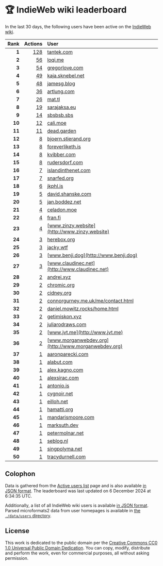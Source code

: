 # 🏆 IndieWeb wiki leaderboard

In the last 30 days, the following users have been active on the [IndieWeb wiki](https://indieweb.org).

| Rank | Actions | User |
|-----:|--------:|:-----|
| **1** | [128](https://indieweb.org/Special:Contributions/Tantek.com) | [tantek.com](http://tantek.com) |
| **2** | [56](https://indieweb.org/Special:Contributions/Loqi.me) | [loqi.me](http://loqi.me) |
| **3** | [54](https://indieweb.org/Special:Contributions/Gregorlove.com) | [gregorlove.com](http://gregorlove.com) |
| **4** | [49](https://indieweb.org/Special:Contributions/Kaja.sknebel.net) | [kaja.sknebel.net](http://kaja.sknebel.net) |
| **5** | [48](https://indieweb.org/Special:Contributions/Jamesg.blog) | [jamesg.blog](http://jamesg.blog) |
| **6** | [36](https://indieweb.org/Special:Contributions/Artlung.com) | [artlung.com](http://artlung.com) |
| **7** | [26](https://indieweb.org/Special:Contributions/Mat.tl) | [mat.tl](http://mat.tl) |
| **8** | [19](https://indieweb.org/Special:Contributions/Sarajaksa.eu) | [sarajaksa.eu](http://sarajaksa.eu) |
| **9** | [14](https://indieweb.org/Special:Contributions/Sbsbsb.sbs) | [sbsbsb.sbs](http://sbsbsb.sbs) |
| **10** | [12](https://indieweb.org/Special:Contributions/Cali.moe) | [cali.moe](http://cali.moe) |
| **11** | [11](https://indieweb.org/Special:Contributions/Dead.garden) | [dead.garden](http://dead.garden) |
| **12** | [8](https://indieweb.org/Special:Contributions/Bjoern.stierand.org) | [bjoern.stierand.org](http://bjoern.stierand.org) |
| **13** | [8](https://indieweb.org/Special:Contributions/Foreverliketh.is) | [foreverliketh.is](http://foreverliketh.is) |
| **14** | [8](https://indieweb.org/Special:Contributions/Kvibber.com) | [kvibber.com](http://kvibber.com) |
| **15** | [8](https://indieweb.org/Special:Contributions/Rudersdorf.com) | [rudersdorf.com](http://rudersdorf.com) |
| **16** | [7](https://indieweb.org/Special:Contributions/Islandinthenet.com) | [islandinthenet.com](http://islandinthenet.com) |
| **17** | [7](https://indieweb.org/Special:Contributions/Snarfed.org) | [snarfed.org](http://snarfed.org) |
| **18** | [6](https://indieweb.org/Special:Contributions/Jkphl.is) | [jkphl.is](http://jkphl.is) |
| **19** | [5](https://indieweb.org/Special:Contributions/David.shanske.com) | [david.shanske.com](http://david.shanske.com) |
| **20** | [5](https://indieweb.org/Special:Contributions/Jan.boddez.net) | [jan.boddez.net](http://jan.boddez.net) |
| **21** | [4](https://indieweb.org/Special:Contributions/Celadon.moe) | [celadon.moe](http://celadon.moe) |
| **22** | [4](https://indieweb.org/Special:Contributions/Fran.fi) | [fran.fi](http://fran.fi) |
| **23** | [4](https://indieweb.org/Special:Contributions/Www.zinzy.website) | [www.zinzy.website](http://www.zinzy.website) |
| **24** | [3](https://indieweb.org/Special:Contributions/Herebox.org) | [herebox.org](http://herebox.org) |
| **25** | [3](https://indieweb.org/Special:Contributions/Jacky.wtf) | [jacky.wtf](http://jacky.wtf) |
| **26** | [3](https://indieweb.org/Special:Contributions/Www.benji.dog) | [www.benji.dog](http://www.benji.dog) |
| **27** | [3](https://indieweb.org/Special:Contributions/Www.claudinec.net) | [www.claudinec.net](http://www.claudinec.net) |
| **28** | [2](https://indieweb.org/Special:Contributions/Andrei.xyz) | [andrei.xyz](http://andrei.xyz) |
| **29** | [2](https://indieweb.org/Special:Contributions/Chromic.org) | [chromic.org](http://chromic.org) |
| **30** | [2](https://indieweb.org/Special:Contributions/Cidney.org) | [cidney.org](http://cidney.org) |
| **31** | [2](https://indieweb.org/Special:Contributions/Connorgurney.me.uk_me_contact.html) | [connorgurney.me.uk/me/contact.html](http://connorgurney.me.uk/me/contact.html) |
| **32** | [2](https://indieweb.org/Special:Contributions/Daniel.mowitz.rocks_home.html) | [daniel.mowitz.rocks/home.html](http://daniel.mowitz.rocks/home.html) |
| **33** | [2](https://indieweb.org/Special:Contributions/Getimiskon.xyz) | [getimiskon.xyz](http://getimiskon.xyz) |
| **34** | [2](https://indieweb.org/Special:Contributions/Juliarodraws.com) | [juliarodraws.com](http://juliarodraws.com) |
| **35** | [2](https://indieweb.org/Special:Contributions/Www.jvt.me) | [www.jvt.me](http://www.jvt.me) |
| **36** | [2](https://indieweb.org/Special:Contributions/Www.morganwebdev.org) | [www.morganwebdev.org](http://www.morganwebdev.org) |
| **37** | [1](https://indieweb.org/Special:Contributions/Aaronparecki.com) | [aaronparecki.com](http://aaronparecki.com) |
| **38** | [1](https://indieweb.org/Special:Contributions/Alabut.com) | [alabut.com](http://alabut.com) |
| **39** | [1](https://indieweb.org/Special:Contributions/Alex.kagno.com) | [alex.kagno.com](http://alex.kagno.com) |
| **40** | [1](https://indieweb.org/Special:Contributions/Alexsirac.com) | [alexsirac.com](http://alexsirac.com) |
| **41** | [1](https://indieweb.org/Special:Contributions/Antonio.is) | [antonio.is](http://antonio.is) |
| **42** | [1](https://indieweb.org/Special:Contributions/Cygnoir.net) | [cygnoir.net](http://cygnoir.net) |
| **43** | [1](https://indieweb.org/Special:Contributions/Eilloh.net) | [eilloh.net](http://eilloh.net) |
| **44** | [1](https://indieweb.org/Special:Contributions/Hamatti.org) | [hamatti.org](http://hamatti.org) |
| **45** | [1](https://indieweb.org/Special:Contributions/Mandarismoore.com) | [mandarismoore.com](http://mandarismoore.com) |
| **46** | [1](https://indieweb.org/Special:Contributions/Marksuth.dev) | [marksuth.dev](http://marksuth.dev) |
| **47** | [1](https://indieweb.org/Special:Contributions/Petermolnar.net) | [petermolnar.net](http://petermolnar.net) |
| **48** | [1](https://indieweb.org/Special:Contributions/Seblog.nl) | [seblog.nl](http://seblog.nl) |
| **49** | [1](https://indieweb.org/Special:Contributions/Singpolyma.net) | [singpolyma.net](http://singpolyma.net) |
| **50** | [1](https://indieweb.org/Special:Contributions/Tracydurnell.com) | [tracydurnell.com](http://tracydurnell.com) |


## Colophon

Data is gathered from the [Active users list](https://indieweb.org/Special:ActiveUsers) page and is also available [in JSON format](https://github.com/jgarber623/indieweb-wiki-leaderboard/blob/main/data/leaderboard.json). The leaderboard was last updated on 6 December 2024 at 6:34:35 UTC.

Additionally, a list of all IndieWeb wiki users is available [in JSON format](https://github.com/jgarber623/indieweb-wiki-leaderboard/blob/main/data/users.json). Parsed microformats2 data from user homepages is available in [the `./data/users` directory](https://github.com/jgarber623/indieweb-wiki-leaderboard/blob/main/data/users).

## License

This work is dedicated to the public domain per the [Creative Commons CC0 1.0 Universal Public Domain Dedication](https://creativecommons.org/publicdomain/zero/1.0/). You can copy, modify, distribute and perform the work, even for commercial purposes, all without asking permission.
